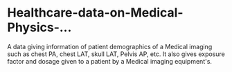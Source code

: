 # Healthcare-data-on-Medical-Physics-...
A data giving information of patient demographics of a Medical imaging such as chest PA, chest LAT, skull LAT, Pelvis AP, etc. It also gives exposure factor and dosage given to a patient by a Medical imaging equipment's.
